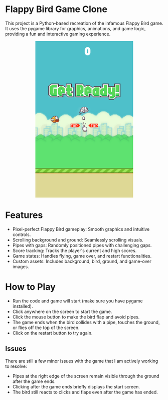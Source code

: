 # Flappy Bird Game Clone
This project is a Python-based recreation of the infamous Flappy Bird game. It uses the pygame library for graphics, animations, and game logic, providing a fun and interactive gaming experience.

<p align="center">
  <img align="center" src="game_files/images/game_screenshot.PNG" alt="Game screenshot" width="312" height="498">
</p>

# Features
- Pixel-perfect Flappy Bird gameplay: Smooth graphics and intuitive controls.
- Scrolling background and ground: Seamlessly scrolling visuals.
- Pipes with gaps: Randomly positioned pipes with challenging gaps.
- Score tracking: Tracks the player's current and high scores.
- Game states: Handles flying, game over, and restart functionalities.
- Custom assets: Includes background, bird, ground, and game-over images.

# How to Play
- Run the code and game will start (make sure you have pygame installed).
- Click anywhere on the screen to start the game.
- Click the mouse button to make the bird flap and avoid pipes.
- The game ends when the bird collides with a pipe, touches the ground, or flies off the top of the screen.
- Click on the restart button to try again.

## Issues

There are still a few minor issues with the game that I am actively working to resolve:
- Pipes at the right edge of the screen remain visible through the ground after the game ends.
- Clicking after the game ends briefly displays the start screen.
- The bird still reacts to clicks and flaps even after the game has ended.
